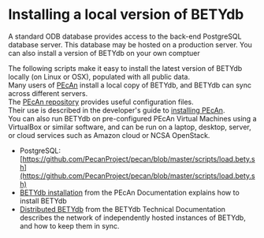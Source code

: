 # Installing a local version of BETYdb

A standard ODB database provides access to the back-end PostgreSQL database server. This database may be hosted on a production server. You can also install a version of BETYdb on your own comptuer

The following scripts make it easy to install the latest version of BETYdb locally \(on Linux or OSX\), populated with all public data.  
Many users of [PEcAn](https://www.pecanproject.org) install a local copy of BETYdb, and BETYdb can sync across different servers.  
The [PEcAn repository](https://github.com/PecanProject/pecan) provides useful configuration files.  
Their use is described in the developer's guide to [installing PEcAn](https://github.com/PecanProject/pecan/wiki/Installing-PEcAn).  
You can also run BETYdb on pre-configured PEcAn Virtual Machines using a VirtualBox or similar  software, and can be run on a laptop, desktop, server, or cloud services such as Amazon cloud or NCSA OpenStack.

* PostgreSQL: [https://github.com/PecanProject/pecan/blob/master/scripts/load.bety.sh](https://github.com/PecanProject/pecan/blob/master/scripts/load.bety.sh)
* [BETYdb installation](https://pecanproject.github.io/pecan-documentation/installing-pecan.html#installing-bety) from the PEcAn Documentation explains how to install BETYdb 
* [Distributed BETYdb](https://pecan.gitbooks.io/betydb-documentation/content/distributed_betydb.html) from the BETYdb Technical Documentation describes the network of independently hosted instances of BETYdb, and how to keep them in sync.



